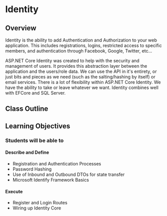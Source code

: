 # Identity

## Overview

Identity is the ability to add Authentication and Authorization to your web application. This includes registrations, logins, restricted access to specific members, and authentication through Facebook, Google, Twitter, etc...

ASP.NET Core Identity was created to help with the security and management of users. It provides this abstraction layer between the application and the users/role data. We can use the API in it's entirety, or just bits and pieces as we need (such as the salting/hashing by itself) or email services. There is a lot of flexibility within ASP.NET Core Identity. We have the ability to take or leave whatever we want. Identity combines well with EFCore and SQL Server.

## Class Outline

<!-- Additional items to be added by Instructor -->

## Learning Objectives

### Students will be able to

#### Describe and Define

- Registration and Authentication Processes
- Password Hashing
- Use of Inbound and Outbound DTOs for state transfer
- Microsoft Identify Framework Basics

#### Execute

- Register and Login Routes
- Wiring up Identity Core
